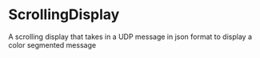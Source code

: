 # ScrollingDisplay
A scrolling display that takes in a UDP message in json format to display a color segmented message
